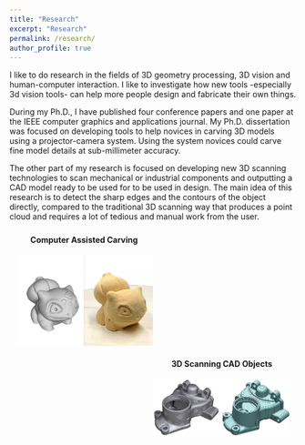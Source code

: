 ```yaml
---
title: "Research"
excerpt: "Research"
permalink: /research/
author_profile: true
---
```


I like to do research in the fields of 3D geometry processing, 3D vision and human-computer interaction. I like to investigate how new tools -especially 3d vision tools- can help more people design and fabricate their own things.

During my Ph.D., I have published four conference papers and one paper at the IEEE computer graphics and applications journal.  My Ph.D. dissertation was focused on developing tools to help novices in carving 3D models using a projector-camera system. Using the system novices could carve fine model details at sub-millimeter accuracy. 

The other part of my research is focused on developing new 3D scanning technologies to scan mechanical or industrial components and outputting a CAD model ready to be used for to be used in design. The main idea of this research is to detect the sharp edges and the contours of the object directly, compared to the traditional 3D scanning way that produces a point cloud and requires a lot of tedious and manual work from the user.

<div style="float:left; width:100%;text-align: center;">
	<a href="/computer_assisted_carving">
		<div style="float:left; width:48%;padding:10px;">
			<b>Computer Assisted Carving</b><br/><br/>
			<img src="/images/carving.jpg" />
		</div>
	</a>
	<a href="/3d_scanning_cad">
		<div style="float:right; width:48%;padding:10px;">
			<b>3D Scanning CAD Objects</b><br/><br/>
			<img src="/images/scanning_cad.png" />
		</div>		
	</a>
</div>

